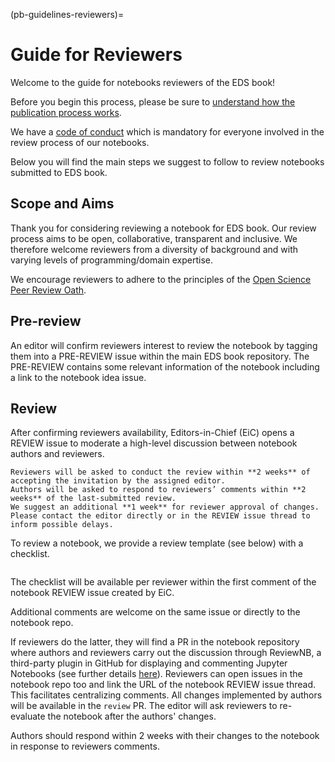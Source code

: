 (pb-guidelines-reviewers)=

# Guide for Reviewers
Welcome to the guide for notebooks reviewers of the EDS book! 

Before you begin this process, please be sure to [understand how the publication process works](pb-guidelines).

We have a [code of conduct](https://raw.githubusercontent.com/alan-turing-institute/environmental-ds-book/master/CODE_OF_CONDUCT.md) which is mandatory for everyone involved in the review process of our notebooks.

Below you will find the main steps we suggest to follow to review notebooks submitted to EDS book.

## Scope and Aims
Thank you for considering reviewing a notebook for EDS book.
Our review process aims to be open, collaborative, transparent and inclusive.
We therefore welcome reviewers from a diversity of background and with varying levels of programming/domain expertise.

We encourage reviewers to adhere to the principles of the [Open Science Peer Review Oath](https://doi.org/10.12688/f1000research.5686.2).

## Pre-review
An editor will confirm reviewers interest to review the notebook by tagging them into a PRE-REVIEW issue within the main EDS book repository.
The PRE-REVIEW contains some relevant information of the notebook including a link to the notebook idea issue. 

## Review
After confirming reviewers availability, Editors-in-Chief (EiC) opens a REVIEW issue to moderate a high-level discussion between notebook authors and reviewers. 

```{important}
Reviewers will be asked to conduct the review within **2 weeks** of accepting the invitation by the assigned editor. 
Authors will be asked to respond to reviewers’ comments within **2 weeks** of the last-submitted review.
We suggest an additional **1 week** for reviewer approval of changes.
Please contact the editor directly or in the REVIEW issue thread to inform possible delays.
```

To review a notebook, we provide a review template (see below) with a checklist.

```{include} ../../templates/reviewers/reviewers-review-checklist.md
```

The checklist will be available per reviewer within the first comment of the notebook REVIEW issue created by EiC.

Additional comments are welcome on the same issue or directly to the notebook repo. 

If reviewers do the latter, they will find a PR in the notebook repository where authors and reviewers carry out the discussion through ReviewNB, a third-party plugin in GitHub for displaying and commenting Jupyter Notebooks (see further details [here](../about/notebooks-technologies.md)).
Reviewers can open issues in the notebook repo too and link the URL of the notebook REVIEW issue thread.
This facilitates centralizing comments.
All changes implemented by authors will be available in the `review` PR. 
The editor will ask reviewers to re-evaluate the notebook after the authors' changes.

Authors should respond within 2 weeks with their changes to the notebook in response to reviewers comments.